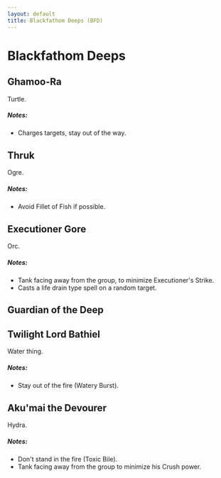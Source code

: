 ```yaml
---
layout: default
title: Blackfathom Deeps (BFD)
---
```

# Blackfathom Deeps

## Ghamoo-Ra

Turtle.

##### Notes:
* Charges targets, stay out of the way.

## Thruk

Ogre.

##### Notes:
* Avoid Fillet of Fish if possible.

## Executioner Gore

Orc.

##### Notes:
* Tank facing away from the group, to minimize Executioner's Strike.
* Casts a life drain type spell on a random target.

## Guardian of the Deep


## Twilight Lord Bathiel

Water thing.

##### Notes:
* Stay out of the fire (Watery Burst).

## Aku'mai the Devourer

Hydra.

##### Notes:
* Don't stand in the fire (Toxic Bile).
* Tank facing away from the group to minimize his Crush power.
